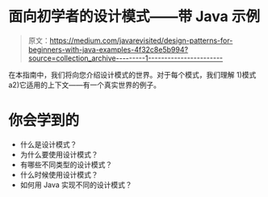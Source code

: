 # 面向初学者的设计模式——带 Java 示例

> 原文：<https://medium.com/javarevisited/design-patterns-for-beginners-with-java-examples-4f32c8e5b994?source=collection_archive---------1----------------------->

在本指南中，我们将向您介绍设计模式的世界。对于每个模式，我们理解 1)模式 a2)它适用的上下文——有一个真实世界的例子。

# 你会学到的

*   什么是设计模式？
*   为什么要使用设计模式？
*   有哪些不同类型的设计模式？
*   什么时候使用设计模式？
*   如何用 Java 实现不同的设计模式？